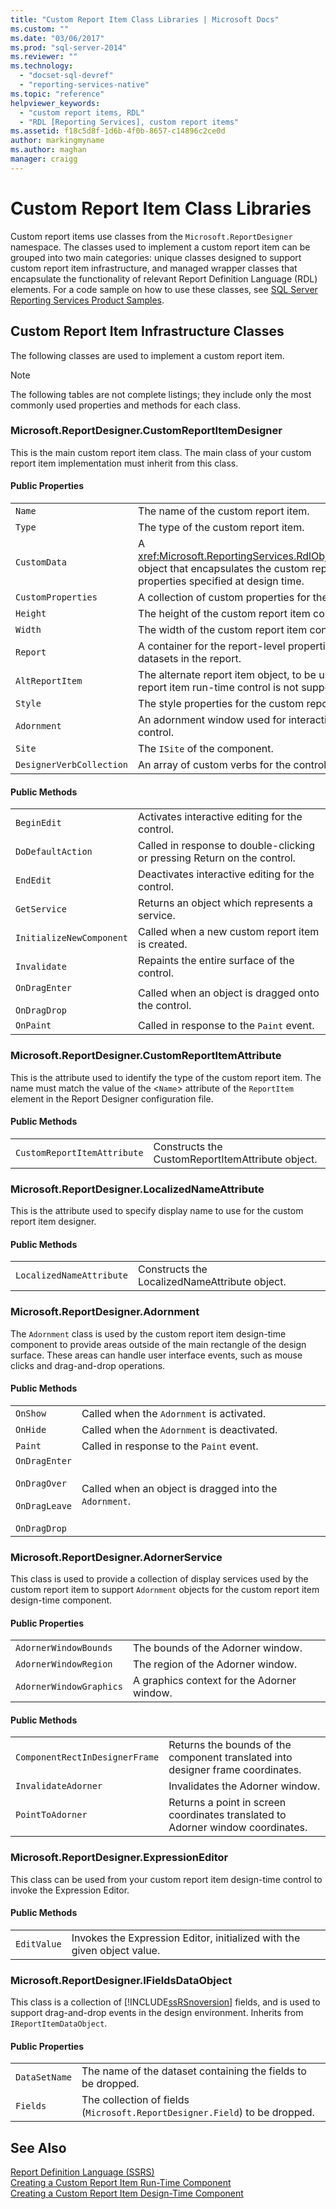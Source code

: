 ```yaml
---
title: "Custom Report Item Class Libraries | Microsoft Docs"
ms.custom: ""
ms.date: "03/06/2017"
ms.prod: "sql-server-2014"
ms.reviewer: ""
ms.technology: 
  - "docset-sql-devref"
  - "reporting-services-native"
ms.topic: "reference"
helpviewer_keywords: 
  - "custom report items, RDL"
  - "RDL [Reporting Services], custom report items"
ms.assetid: f18c5d8f-1d6b-4f0b-8657-c14896c2ce0d
author: markingmyname
ms.author: maghan
manager: craigg
---
```

# Custom Report Item Class Libraries
  Custom report items use classes from the `Microsoft.ReportDesigner` namespace. The classes used to implement a custom report item can be grouped into two main categories: unique classes designed to support custom report item infrastructure, and managed wrapper classes that encapsulate the functionality of relevant Report Definition Language (RDL) elements. For a code sample on how to use these classes, see [SQL Server Reporting Services Product Samples](https://go.microsoft.com/fwlink/?LinkId=177889).  
  
## Custom Report Item Infrastructure Classes  
 The following classes are used to implement a custom report item.  
  
> [!NOTE]  
>  The following tables are not complete listings; they include only the most commonly used properties and methods for each class.  
  
### Microsoft.ReportDesigner.CustomReportItemDesigner  
 This is the main custom report item class. The main class of your custom report item implementation must inherit from this class.  
  
#### Public Properties  
  
|||  
|-|-|  
|`Name`|The name of the custom report item.|  
|`Type`|The type of the custom report item.|  
|`CustomData`|A <xref:Microsoft.ReportingServices.RdlObjectModel.CustomData> object that encapsulates the custom report item data properties specified at design time.|  
|`CustomProperties`|A collection of custom properties for the custom report item.|  
|`Height`|The height of the custom report item control.|  
|`Width`|The width of the custom report item control.|  
|`Report`|A container for the report-level properties, such as the list of datasets in the report.|  
|`AltReportItem`|The alternate report item object, to be used where the custom report item run-time control is not supported.|  
|`Style`|The style properties for the custom report item.|  
|`Adornment`|An adornment window used for interactive editing of the control.|  
|`Site`|The `ISite` of the component.|  
|`DesignerVerbCollection`|An array of custom verbs for the control's shortcut menu.|  
  
#### Public Methods  
  
|||  
|-|-|  
|`BeginEdit`|Activates interactive editing for the control.|  
|`DoDefaultAction`|Called in response to double-clicking or pressing Return on the control.|  
|`EndEdit`|Deactivates interactive editing for the control.|  
|`GetService`|Returns an object which represents a service.|  
|`InitializeNewComponent`|Called when a new custom report item is created.|  
|`Invalidate`|Repaints the entire surface of the control.|  
|`OnDragEnter`<br /><br /> `OnDragDrop`|Called when an object is dragged onto the control.|  
|`OnPaint`|Called in response to the `Paint` event.|  
  
### Microsoft.ReportDesigner.CustomReportItemAttribute  
 This is the attribute used to identify the type of the custom report item. The name must match the value of the <`Name`> attribute of the `ReportItem` element in the Report Designer configuration file.  
  
#### Public Methods  
  
|||  
|-|-|  
|`CustomReportItemAttribute`|Constructs the CustomReportItemAttribute object.|  
  
### Microsoft.ReportDesigner.LocalizedNameAttribute  
 This is the attribute used to specify display name to use for the custom report item designer.  
  
#### Public Methods  
  
|||  
|-|-|  
|`LocalizedNameAttribute`|Constructs the LocalizedNameAttribute object.|  
  
### Microsoft.ReportDesigner.Adornment  
 The `Adornment` class is used by the custom report item design-time component to provide areas outside of the main rectangle of the design surface. These areas can handle user interface events, such as mouse clicks and drag-and-drop operations.  
  
#### Public Methods  
  
|||  
|-|-|  
|`OnShow`|Called when the `Adornment` is activated.|  
|`OnHide`|Called when the `Adornment` is deactivated.|  
|`Paint`|Called in response to the `Paint` event.|  
|`OnDragEnter`<br /><br /> `OnDragOver`<br /><br /> `OnDragLeave`<br /><br /> `OnDragDrop`|Called when an object is dragged into the `Adornment`.|  
  
### Microsoft.ReportDesigner.AdornerService  
 This class is used to provide a collection of display services used by the custom report item to support `Adornment` objects for the custom report item design-time component.  
  
#### Public Properties  
  
|||  
|-|-|  
|`AdornerWindowBounds`|The bounds of the Adorner window.|  
|`AdornerWindowRegion`|The region of the Adorner window.|  
|`AdornerWindowGraphics`|A graphics context for the Adorner window.|  
  
#### Public Methods  
  
|||  
|-|-|  
|`ComponentRectInDesignerFrame`|Returns the bounds of the component translated into designer frame coordinates.|  
|`InvalidateAdorner`|Invalidates the Adorner window.|  
|`PointToAdorner`|Returns a point in screen coordinates translated to Adorner window coordinates.|  
  
### Microsoft.ReportDesigner.ExpressionEditor  
 This class can be used from your custom report item design-time control to invoke the Expression Editor.  
  
#### Public Methods  
  
|||  
|-|-|  
|`EditValue`|Invokes the Expression Editor, initialized with the given object value.|  
  
### Microsoft.ReportDesigner.IFieldsDataObject  
 This class is a collection of [!INCLUDE[ssRSnoversion](../../includes/ssrsnoversion-md.md)] fields, and is used to support drag-and-drop events in the design environment. Inherits from `IReportItemDataObject`.  
  
#### Public Properties  
  
|||  
|-|-|  
|`DataSetName`|The name of the dataset containing the fields to be dropped.|  
|`Fields`|The collection of fields (`Microsoft.ReportDesigner.Field`) to be dropped.|  
  
## See Also  
 [Report Definition Language &#40;SSRS&#41;](../reports/report-definition-language-ssrs.md)   
 [Creating a Custom Report Item Run-Time Component](creating-a-custom-report-item-run-time-component.md)   
 [Creating a Custom Report Item Design-Time Component](creating-a-custom-report-item-design-time-component.md)  
  
  
